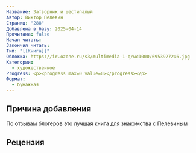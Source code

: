 ```yaml
---
Название: Затворник и шестипалый
Автор: Виктор Пелевин
Страниц: "288"
Добавлена в базу: 2025-04-14
Прочитана: false
Начал читать: 
Закончил читать: 
Тип: "[[Книга]]"
Обложка: https://ir.ozone.ru/s3/multimedia-1-q/wc1000/6953927246.jpg
Категории:
  - художественное
Progress: <p><progress max=0 value=0></progress></p>
Формат:
  - бумажная
---
```

## Причина добавления

По отзывам блогеров это лучшая книга для знакомства с Пелевиным

## Рецензия
